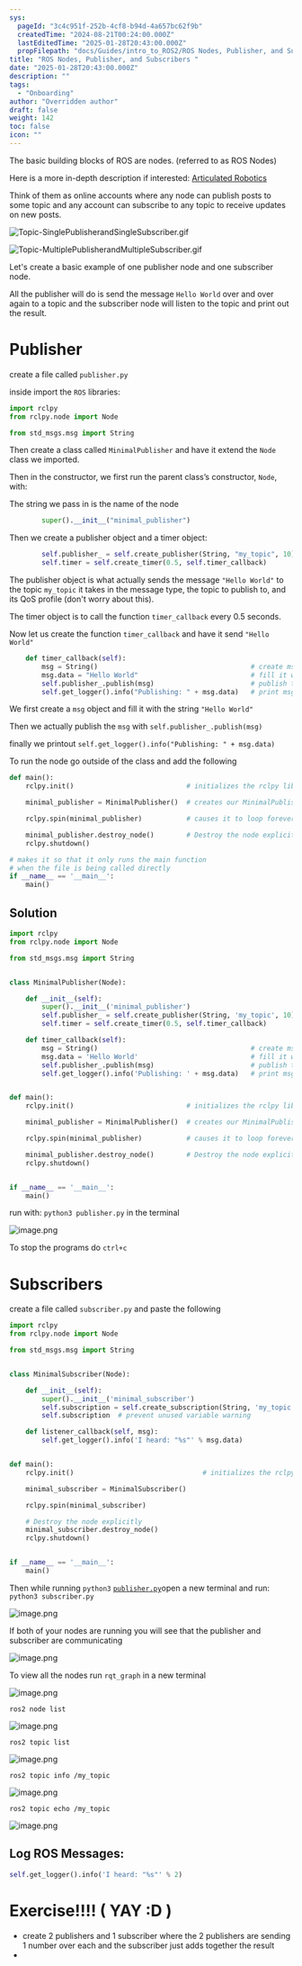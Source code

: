 ```yaml
---
sys:
  pageId: "3c4c951f-252b-4cf8-b94d-4a657bc62f9b"
  createdTime: "2024-08-21T00:24:00.000Z"
  lastEditedTime: "2025-01-28T20:43:00.000Z"
  propFilepath: "docs/Guides/intro_to_ROS2/ROS Nodes, Publisher, and Subscribers .md"
title: "ROS Nodes, Publisher, and Subscribers "
date: "2025-01-28T20:43:00.000Z"
description: ""
tags:
  - "Onboarding"
author: "Overridden author"
draft: false
weight: 142
toc: false
icon: ""
---
```


The basic building blocks of ROS are nodes. (referred to as ROS Nodes)

Here is a more in-depth description if interested: [Articulated Robotics](https://articulatedrobotics.xyz/tutorials/ready-for-ros/ros-overview#2-nodes)

Think of them as online accounts where any node can publish posts to some topic and any account can subscribe to any topic to receive updates on new posts.

![Topic-SinglePublisherandSingleSubscriber.gif](https://docs.ros.org/en/humble/_images/Topic-SinglePublisherandSingleSubscriber.gif)

![Topic-MultiplePublisherandMultipleSubscriber.gif](https://docs.ros.org/en/humble/_images/Topic-MultiplePublisherandMultipleSubscriber.gif)

Let's create a basic example of one publisher node and one subscriber node.

All the publisher will do is send the message `Hello World` over and over again to a topic and the subscriber node will listen to the topic and print out the result.

# Publisher

create a file called `publisher.py` 

inside import the `ROS` libraries:

```python
import rclpy
from rclpy.node import Node

from std_msgs.msg import String
```

Then create a class called `MinimalPublisher` and have it extend the `Node` class we imported.

Then in the constructor, we first run the parent class’s constructor, `Node`, with:

The string we pass in is the name of the node

```python
        super().__init__("minimal_publisher")
```

Then we create a publisher object and a timer object:

```python
        self.publisher_ = self.create_publisher(String, "my_topic", 10)
        self.timer = self.create_timer(0.5, self.timer_callback)
```

The publisher object is what actually sends the message `"Hello World"` to the topic `my_topic` it takes in the message type, the topic to publish to, and its QoS profile (don't worry about this).

The timer object is to call the function `timer_callback` every 0.5 seconds.

Now let us create the function `timer_callback` and have it send `"Hello World"`

```python
    def timer_callback(self):
        msg = String()                                      # create msg object
        msg.data = "Hello World"                            # fill it with data
        self.publisher_.publish(msg)                        # publish the message
        self.get_logger().info("Publishing: " + msg.data)   # print msg
```

We first create a `msg` object and fill it with the string `"Hello World"`

Then we actually publish the `msg` with `self.publisher_.publish(msg)`

finally we printout `self.get_logger().info("Publishing: " + msg.data)`

To run the node go outside of the class and add the following

```python
def main():
    rclpy.init()                            # initializes the rclpy library

    minimal_publisher = MinimalPublisher()  # creates our MinimalPublisher object

    rclpy.spin(minimal_publisher)           # causes it to loop forever

    minimal_publisher.destroy_node()        # Destroy the node explicitly
    rclpy.shutdown()

# makes it so that it only runs the main function
# when the file is being called directly
if __name__ == '__main__': 
    main()
```

## Solution

```python
import rclpy
from rclpy.node import Node

from std_msgs.msg import String


class MinimalPublisher(Node):

    def __init__(self):
        super().__init__('minimal_publisher')
        self.publisher_ = self.create_publisher(String, 'my_topic', 10)
        self.timer = self.create_timer(0.5, self.timer_callback)

    def timer_callback(self):
        msg = String()                                      # create msg object
        msg.data = 'Hello World'                            # fill it with data
        self.publisher_.publish(msg)                        # publish the message
        self.get_logger().info('Publishing: ' + msg.data)   # print msg


def main():
    rclpy.init()                            # initializes the rclpy library

    minimal_publisher = MinimalPublisher()  # creates our MinimalPublisher object

    rclpy.spin(minimal_publisher)           # causes it to loop forever

    minimal_publisher.destroy_node()        # Destroy the node explicitly
    rclpy.shutdown()


if __name__ == '__main__':
    main()
```

run with: `python3 publisher.py` in the terminal

![image.png](https://prod-files-secure.s3.us-west-2.amazonaws.com/d518164a-d88e-44d1-a4ee-3adb3bd8bce0/9214accb-ad5b-44f1-a31c-b3167c59138b/image.png?X-Amz-Algorithm=AWS4-HMAC-SHA256&X-Amz-Content-Sha256=UNSIGNED-PAYLOAD&X-Amz-Credential=ASIAZI2LB46667E6XTX6%2F20250525%2Fus-west-2%2Fs3%2Faws4_request&X-Amz-Date=20250525T170200Z&X-Amz-Expires=3600&X-Amz-Security-Token=IQoJb3JpZ2luX2VjEGgaCXVzLXdlc3QtMiJGMEQCIH5rNmrsp9Q%2FN1uDO0MQEefbjspC899EBpTGWlTa90oJAiA3UfPaDqH1jScze8xhjom6Rba6zsf%2FwWs5kW%2FSIrAGQSr%2FAwgxEAAaDDYzNzQyMzE4MzgwNSIM3bgOiiP7%2BwdA%2FSosKtwD4XAfQa4CTAJjhxrTPXxIA5jDfI%2FvpyxDxVoYzllWBzlcoyuBa7jd5nG1YzCQ7QBeTywMUeAnXD4MZOb%2B3qeH3P53%2FkJguQPSA3orJdF3TPnQ4fBat1LsoPOLyd33laz%2BGdHQ23Nf50xrT3USGY4WTrnBAaDOwcCQR%2FWcKOjwJh%2Be50Ltd%2BPGJfKdDTiIxhsXxUMDD8zkUB%2Fm%2F1KZj7qNLnvhY7iwohoPx3dMMK0rB%2F6T4w%2FPEqSfMxYbgPJIKBmruE%2B7DKbdvvPxun5VCm%2BQnRDizvQM7r8jzvfuNQu38arIxRsOiuGeC7zLhU5Iy%2F3Oi3Np9qNqMTkeeMajYsJcJwOl%2F%2FajNvii3TQAQba4tXzkMiLbA%2FJd8gbibtL1wKvD3SzFNuSk7QTMGWNnBNsc%2FkPV%2BDdD0NaMTfi8nfQrKEQKbxAJOXIQIUijOdI3lbb4PeRTrf%2BXtZChXA0fWuzVjEVtW4eERM4uWRGGwr0NTOcWVFpzf6BuEaYwo%2FK1U6LGXFJWF78r8Gg359533m8bDeH3mxMj3EePpBbeQU6P8y7XXFQrWhazbdaEwOg3ng5LuPh3D0msvghSd4fgJ83E6uiw5qVMXAnbLAKWDpqe4Y230qFD94J9J%2FsR5M4wgf%2FMwQY6pgGLhH%2Fe3%2FuZPyfZyrpNRCViC6hgwu2ijwUD4arzMorecuZtwGvfvnDmR2Erea%2FSHy7x8v2LsgvqIE6IVQEr3hMv3H9FyDMiP6%2Bd7OnAYQrnIDojc1EhctIg90khi5BlL%2FQXJYbDwgpX2zcfvZLE8xPbYFwLGACGXHUGfeeQ01IC9aKMukC8BOeHuVt9WMkngxdjGyLuZQligi1Jyygz%2FVCWKHkJMewJ&X-Amz-Signature=fa62a9dc3e05789cce6f2f09e18d0c017dd90cc46fff4b368223d5317ff1b19d&X-Amz-SignedHeaders=host&x-id=GetObject)

To stop the programs do `ctrl+c`

# Subscribers

create a file called `subscriber.py` and paste the following

```python
import rclpy
from rclpy.node import Node

from std_msgs.msg import String


class MinimalSubscriber(Node):

    def __init__(self):
        super().__init__('minimal_subscriber')
        self.subscription = self.create_subscription(String, 'my_topic', self.listener_callback, 10)
        self.subscription  # prevent unused variable warning

    def listener_callback(self, msg):
        self.get_logger().info('I heard: "%s"' % msg.data)


def main():
    rclpy.init()                                # initializes the rclpy library

    minimal_subscriber = MinimalSubscriber()

    rclpy.spin(minimal_subscriber)

    # Destroy the node explicitly
    minimal_subscriber.destroy_node()
    rclpy.shutdown()


if __name__ == '__main__':
    main()
```

Then while running `python3` [`publisher.py`](http://publisher.py/)open a new terminal and run: `python3 subscriber.py` 

![image.png](https://prod-files-secure.s3.us-west-2.amazonaws.com/d518164a-d88e-44d1-a4ee-3adb3bd8bce0/611fccf2-c738-4dbd-94e9-98f209092866/image.png?X-Amz-Algorithm=AWS4-HMAC-SHA256&X-Amz-Content-Sha256=UNSIGNED-PAYLOAD&X-Amz-Credential=ASIAZI2LB46667E6XTX6%2F20250525%2Fus-west-2%2Fs3%2Faws4_request&X-Amz-Date=20250525T170200Z&X-Amz-Expires=3600&X-Amz-Security-Token=IQoJb3JpZ2luX2VjEGgaCXVzLXdlc3QtMiJGMEQCIH5rNmrsp9Q%2FN1uDO0MQEefbjspC899EBpTGWlTa90oJAiA3UfPaDqH1jScze8xhjom6Rba6zsf%2FwWs5kW%2FSIrAGQSr%2FAwgxEAAaDDYzNzQyMzE4MzgwNSIM3bgOiiP7%2BwdA%2FSosKtwD4XAfQa4CTAJjhxrTPXxIA5jDfI%2FvpyxDxVoYzllWBzlcoyuBa7jd5nG1YzCQ7QBeTywMUeAnXD4MZOb%2B3qeH3P53%2FkJguQPSA3orJdF3TPnQ4fBat1LsoPOLyd33laz%2BGdHQ23Nf50xrT3USGY4WTrnBAaDOwcCQR%2FWcKOjwJh%2Be50Ltd%2BPGJfKdDTiIxhsXxUMDD8zkUB%2Fm%2F1KZj7qNLnvhY7iwohoPx3dMMK0rB%2F6T4w%2FPEqSfMxYbgPJIKBmruE%2B7DKbdvvPxun5VCm%2BQnRDizvQM7r8jzvfuNQu38arIxRsOiuGeC7zLhU5Iy%2F3Oi3Np9qNqMTkeeMajYsJcJwOl%2F%2FajNvii3TQAQba4tXzkMiLbA%2FJd8gbibtL1wKvD3SzFNuSk7QTMGWNnBNsc%2FkPV%2BDdD0NaMTfi8nfQrKEQKbxAJOXIQIUijOdI3lbb4PeRTrf%2BXtZChXA0fWuzVjEVtW4eERM4uWRGGwr0NTOcWVFpzf6BuEaYwo%2FK1U6LGXFJWF78r8Gg359533m8bDeH3mxMj3EePpBbeQU6P8y7XXFQrWhazbdaEwOg3ng5LuPh3D0msvghSd4fgJ83E6uiw5qVMXAnbLAKWDpqe4Y230qFD94J9J%2FsR5M4wgf%2FMwQY6pgGLhH%2Fe3%2FuZPyfZyrpNRCViC6hgwu2ijwUD4arzMorecuZtwGvfvnDmR2Erea%2FSHy7x8v2LsgvqIE6IVQEr3hMv3H9FyDMiP6%2Bd7OnAYQrnIDojc1EhctIg90khi5BlL%2FQXJYbDwgpX2zcfvZLE8xPbYFwLGACGXHUGfeeQ01IC9aKMukC8BOeHuVt9WMkngxdjGyLuZQligi1Jyygz%2FVCWKHkJMewJ&X-Amz-Signature=d458b8295783c9438e10de8b5904020d0f912cf0c37ed4d56cfda8ee93032d6f&X-Amz-SignedHeaders=host&x-id=GetObject)

If both of your nodes are running you will see that the publisher and subscriber are communicating

![image.png](https://prod-files-secure.s3.us-west-2.amazonaws.com/d518164a-d88e-44d1-a4ee-3adb3bd8bce0/eea428b5-1cf0-43bb-a30b-81cbaf6c5c78/image.png?X-Amz-Algorithm=AWS4-HMAC-SHA256&X-Amz-Content-Sha256=UNSIGNED-PAYLOAD&X-Amz-Credential=ASIAZI2LB46667E6XTX6%2F20250525%2Fus-west-2%2Fs3%2Faws4_request&X-Amz-Date=20250525T170200Z&X-Amz-Expires=3600&X-Amz-Security-Token=IQoJb3JpZ2luX2VjEGgaCXVzLXdlc3QtMiJGMEQCIH5rNmrsp9Q%2FN1uDO0MQEefbjspC899EBpTGWlTa90oJAiA3UfPaDqH1jScze8xhjom6Rba6zsf%2FwWs5kW%2FSIrAGQSr%2FAwgxEAAaDDYzNzQyMzE4MzgwNSIM3bgOiiP7%2BwdA%2FSosKtwD4XAfQa4CTAJjhxrTPXxIA5jDfI%2FvpyxDxVoYzllWBzlcoyuBa7jd5nG1YzCQ7QBeTywMUeAnXD4MZOb%2B3qeH3P53%2FkJguQPSA3orJdF3TPnQ4fBat1LsoPOLyd33laz%2BGdHQ23Nf50xrT3USGY4WTrnBAaDOwcCQR%2FWcKOjwJh%2Be50Ltd%2BPGJfKdDTiIxhsXxUMDD8zkUB%2Fm%2F1KZj7qNLnvhY7iwohoPx3dMMK0rB%2F6T4w%2FPEqSfMxYbgPJIKBmruE%2B7DKbdvvPxun5VCm%2BQnRDizvQM7r8jzvfuNQu38arIxRsOiuGeC7zLhU5Iy%2F3Oi3Np9qNqMTkeeMajYsJcJwOl%2F%2FajNvii3TQAQba4tXzkMiLbA%2FJd8gbibtL1wKvD3SzFNuSk7QTMGWNnBNsc%2FkPV%2BDdD0NaMTfi8nfQrKEQKbxAJOXIQIUijOdI3lbb4PeRTrf%2BXtZChXA0fWuzVjEVtW4eERM4uWRGGwr0NTOcWVFpzf6BuEaYwo%2FK1U6LGXFJWF78r8Gg359533m8bDeH3mxMj3EePpBbeQU6P8y7XXFQrWhazbdaEwOg3ng5LuPh3D0msvghSd4fgJ83E6uiw5qVMXAnbLAKWDpqe4Y230qFD94J9J%2FsR5M4wgf%2FMwQY6pgGLhH%2Fe3%2FuZPyfZyrpNRCViC6hgwu2ijwUD4arzMorecuZtwGvfvnDmR2Erea%2FSHy7x8v2LsgvqIE6IVQEr3hMv3H9FyDMiP6%2Bd7OnAYQrnIDojc1EhctIg90khi5BlL%2FQXJYbDwgpX2zcfvZLE8xPbYFwLGACGXHUGfeeQ01IC9aKMukC8BOeHuVt9WMkngxdjGyLuZQligi1Jyygz%2FVCWKHkJMewJ&X-Amz-Signature=e36c9f86263151f72b34b6968f20f6e62e37c6668a972ca04224b006204cf10f&X-Amz-SignedHeaders=host&x-id=GetObject)

To view all the nodes run `rqt_graph` in a new terminal

![image.png](https://prod-files-secure.s3.us-west-2.amazonaws.com/d518164a-d88e-44d1-a4ee-3adb3bd8bce0/1d98e964-4318-4d62-b5c4-8c8f78368598/image.png?X-Amz-Algorithm=AWS4-HMAC-SHA256&X-Amz-Content-Sha256=UNSIGNED-PAYLOAD&X-Amz-Credential=ASIAZI2LB46667E6XTX6%2F20250525%2Fus-west-2%2Fs3%2Faws4_request&X-Amz-Date=20250525T170200Z&X-Amz-Expires=3600&X-Amz-Security-Token=IQoJb3JpZ2luX2VjEGgaCXVzLXdlc3QtMiJGMEQCIH5rNmrsp9Q%2FN1uDO0MQEefbjspC899EBpTGWlTa90oJAiA3UfPaDqH1jScze8xhjom6Rba6zsf%2FwWs5kW%2FSIrAGQSr%2FAwgxEAAaDDYzNzQyMzE4MzgwNSIM3bgOiiP7%2BwdA%2FSosKtwD4XAfQa4CTAJjhxrTPXxIA5jDfI%2FvpyxDxVoYzllWBzlcoyuBa7jd5nG1YzCQ7QBeTywMUeAnXD4MZOb%2B3qeH3P53%2FkJguQPSA3orJdF3TPnQ4fBat1LsoPOLyd33laz%2BGdHQ23Nf50xrT3USGY4WTrnBAaDOwcCQR%2FWcKOjwJh%2Be50Ltd%2BPGJfKdDTiIxhsXxUMDD8zkUB%2Fm%2F1KZj7qNLnvhY7iwohoPx3dMMK0rB%2F6T4w%2FPEqSfMxYbgPJIKBmruE%2B7DKbdvvPxun5VCm%2BQnRDizvQM7r8jzvfuNQu38arIxRsOiuGeC7zLhU5Iy%2F3Oi3Np9qNqMTkeeMajYsJcJwOl%2F%2FajNvii3TQAQba4tXzkMiLbA%2FJd8gbibtL1wKvD3SzFNuSk7QTMGWNnBNsc%2FkPV%2BDdD0NaMTfi8nfQrKEQKbxAJOXIQIUijOdI3lbb4PeRTrf%2BXtZChXA0fWuzVjEVtW4eERM4uWRGGwr0NTOcWVFpzf6BuEaYwo%2FK1U6LGXFJWF78r8Gg359533m8bDeH3mxMj3EePpBbeQU6P8y7XXFQrWhazbdaEwOg3ng5LuPh3D0msvghSd4fgJ83E6uiw5qVMXAnbLAKWDpqe4Y230qFD94J9J%2FsR5M4wgf%2FMwQY6pgGLhH%2Fe3%2FuZPyfZyrpNRCViC6hgwu2ijwUD4arzMorecuZtwGvfvnDmR2Erea%2FSHy7x8v2LsgvqIE6IVQEr3hMv3H9FyDMiP6%2Bd7OnAYQrnIDojc1EhctIg90khi5BlL%2FQXJYbDwgpX2zcfvZLE8xPbYFwLGACGXHUGfeeQ01IC9aKMukC8BOeHuVt9WMkngxdjGyLuZQligi1Jyygz%2FVCWKHkJMewJ&X-Amz-Signature=9cf4105e69b854982c96091628d05c5afabeed7d2f0d673e97880620b16343c2&X-Amz-SignedHeaders=host&x-id=GetObject)

`ros2 node list`

![image.png](https://prod-files-secure.s3.us-west-2.amazonaws.com/d518164a-d88e-44d1-a4ee-3adb3bd8bce0/680ac8cf-e6d9-4164-9ece-5b9a6fccffee/image.png?X-Amz-Algorithm=AWS4-HMAC-SHA256&X-Amz-Content-Sha256=UNSIGNED-PAYLOAD&X-Amz-Credential=ASIAZI2LB46667E6XTX6%2F20250525%2Fus-west-2%2Fs3%2Faws4_request&X-Amz-Date=20250525T170200Z&X-Amz-Expires=3600&X-Amz-Security-Token=IQoJb3JpZ2luX2VjEGgaCXVzLXdlc3QtMiJGMEQCIH5rNmrsp9Q%2FN1uDO0MQEefbjspC899EBpTGWlTa90oJAiA3UfPaDqH1jScze8xhjom6Rba6zsf%2FwWs5kW%2FSIrAGQSr%2FAwgxEAAaDDYzNzQyMzE4MzgwNSIM3bgOiiP7%2BwdA%2FSosKtwD4XAfQa4CTAJjhxrTPXxIA5jDfI%2FvpyxDxVoYzllWBzlcoyuBa7jd5nG1YzCQ7QBeTywMUeAnXD4MZOb%2B3qeH3P53%2FkJguQPSA3orJdF3TPnQ4fBat1LsoPOLyd33laz%2BGdHQ23Nf50xrT3USGY4WTrnBAaDOwcCQR%2FWcKOjwJh%2Be50Ltd%2BPGJfKdDTiIxhsXxUMDD8zkUB%2Fm%2F1KZj7qNLnvhY7iwohoPx3dMMK0rB%2F6T4w%2FPEqSfMxYbgPJIKBmruE%2B7DKbdvvPxun5VCm%2BQnRDizvQM7r8jzvfuNQu38arIxRsOiuGeC7zLhU5Iy%2F3Oi3Np9qNqMTkeeMajYsJcJwOl%2F%2FajNvii3TQAQba4tXzkMiLbA%2FJd8gbibtL1wKvD3SzFNuSk7QTMGWNnBNsc%2FkPV%2BDdD0NaMTfi8nfQrKEQKbxAJOXIQIUijOdI3lbb4PeRTrf%2BXtZChXA0fWuzVjEVtW4eERM4uWRGGwr0NTOcWVFpzf6BuEaYwo%2FK1U6LGXFJWF78r8Gg359533m8bDeH3mxMj3EePpBbeQU6P8y7XXFQrWhazbdaEwOg3ng5LuPh3D0msvghSd4fgJ83E6uiw5qVMXAnbLAKWDpqe4Y230qFD94J9J%2FsR5M4wgf%2FMwQY6pgGLhH%2Fe3%2FuZPyfZyrpNRCViC6hgwu2ijwUD4arzMorecuZtwGvfvnDmR2Erea%2FSHy7x8v2LsgvqIE6IVQEr3hMv3H9FyDMiP6%2Bd7OnAYQrnIDojc1EhctIg90khi5BlL%2FQXJYbDwgpX2zcfvZLE8xPbYFwLGACGXHUGfeeQ01IC9aKMukC8BOeHuVt9WMkngxdjGyLuZQligi1Jyygz%2FVCWKHkJMewJ&X-Amz-Signature=4129f398f6c0d0dcc2492dab1d29790d4732c09f437dfe26b27446a68fff37ed&X-Amz-SignedHeaders=host&x-id=GetObject)

`ros2 topic list`

![image.png](https://prod-files-secure.s3.us-west-2.amazonaws.com/d518164a-d88e-44d1-a4ee-3adb3bd8bce0/eee2ebe1-27ef-4a4a-96fb-2ca54126fb29/image.png?X-Amz-Algorithm=AWS4-HMAC-SHA256&X-Amz-Content-Sha256=UNSIGNED-PAYLOAD&X-Amz-Credential=ASIAZI2LB46667E6XTX6%2F20250525%2Fus-west-2%2Fs3%2Faws4_request&X-Amz-Date=20250525T170200Z&X-Amz-Expires=3600&X-Amz-Security-Token=IQoJb3JpZ2luX2VjEGgaCXVzLXdlc3QtMiJGMEQCIH5rNmrsp9Q%2FN1uDO0MQEefbjspC899EBpTGWlTa90oJAiA3UfPaDqH1jScze8xhjom6Rba6zsf%2FwWs5kW%2FSIrAGQSr%2FAwgxEAAaDDYzNzQyMzE4MzgwNSIM3bgOiiP7%2BwdA%2FSosKtwD4XAfQa4CTAJjhxrTPXxIA5jDfI%2FvpyxDxVoYzllWBzlcoyuBa7jd5nG1YzCQ7QBeTywMUeAnXD4MZOb%2B3qeH3P53%2FkJguQPSA3orJdF3TPnQ4fBat1LsoPOLyd33laz%2BGdHQ23Nf50xrT3USGY4WTrnBAaDOwcCQR%2FWcKOjwJh%2Be50Ltd%2BPGJfKdDTiIxhsXxUMDD8zkUB%2Fm%2F1KZj7qNLnvhY7iwohoPx3dMMK0rB%2F6T4w%2FPEqSfMxYbgPJIKBmruE%2B7DKbdvvPxun5VCm%2BQnRDizvQM7r8jzvfuNQu38arIxRsOiuGeC7zLhU5Iy%2F3Oi3Np9qNqMTkeeMajYsJcJwOl%2F%2FajNvii3TQAQba4tXzkMiLbA%2FJd8gbibtL1wKvD3SzFNuSk7QTMGWNnBNsc%2FkPV%2BDdD0NaMTfi8nfQrKEQKbxAJOXIQIUijOdI3lbb4PeRTrf%2BXtZChXA0fWuzVjEVtW4eERM4uWRGGwr0NTOcWVFpzf6BuEaYwo%2FK1U6LGXFJWF78r8Gg359533m8bDeH3mxMj3EePpBbeQU6P8y7XXFQrWhazbdaEwOg3ng5LuPh3D0msvghSd4fgJ83E6uiw5qVMXAnbLAKWDpqe4Y230qFD94J9J%2FsR5M4wgf%2FMwQY6pgGLhH%2Fe3%2FuZPyfZyrpNRCViC6hgwu2ijwUD4arzMorecuZtwGvfvnDmR2Erea%2FSHy7x8v2LsgvqIE6IVQEr3hMv3H9FyDMiP6%2Bd7OnAYQrnIDojc1EhctIg90khi5BlL%2FQXJYbDwgpX2zcfvZLE8xPbYFwLGACGXHUGfeeQ01IC9aKMukC8BOeHuVt9WMkngxdjGyLuZQligi1Jyygz%2FVCWKHkJMewJ&X-Amz-Signature=a2def93d052bd63072a4a3bea04681d291d730b6cd0dd74cf6dc9716879ce5c1&X-Amz-SignedHeaders=host&x-id=GetObject)

`ros2 topic info /my_topic`

![image.png](https://prod-files-secure.s3.us-west-2.amazonaws.com/d518164a-d88e-44d1-a4ee-3adb3bd8bce0/6288ef12-cb9e-406f-b9eb-65feed3a9011/image.png?X-Amz-Algorithm=AWS4-HMAC-SHA256&X-Amz-Content-Sha256=UNSIGNED-PAYLOAD&X-Amz-Credential=ASIAZI2LB46667E6XTX6%2F20250525%2Fus-west-2%2Fs3%2Faws4_request&X-Amz-Date=20250525T170200Z&X-Amz-Expires=3600&X-Amz-Security-Token=IQoJb3JpZ2luX2VjEGgaCXVzLXdlc3QtMiJGMEQCIH5rNmrsp9Q%2FN1uDO0MQEefbjspC899EBpTGWlTa90oJAiA3UfPaDqH1jScze8xhjom6Rba6zsf%2FwWs5kW%2FSIrAGQSr%2FAwgxEAAaDDYzNzQyMzE4MzgwNSIM3bgOiiP7%2BwdA%2FSosKtwD4XAfQa4CTAJjhxrTPXxIA5jDfI%2FvpyxDxVoYzllWBzlcoyuBa7jd5nG1YzCQ7QBeTywMUeAnXD4MZOb%2B3qeH3P53%2FkJguQPSA3orJdF3TPnQ4fBat1LsoPOLyd33laz%2BGdHQ23Nf50xrT3USGY4WTrnBAaDOwcCQR%2FWcKOjwJh%2Be50Ltd%2BPGJfKdDTiIxhsXxUMDD8zkUB%2Fm%2F1KZj7qNLnvhY7iwohoPx3dMMK0rB%2F6T4w%2FPEqSfMxYbgPJIKBmruE%2B7DKbdvvPxun5VCm%2BQnRDizvQM7r8jzvfuNQu38arIxRsOiuGeC7zLhU5Iy%2F3Oi3Np9qNqMTkeeMajYsJcJwOl%2F%2FajNvii3TQAQba4tXzkMiLbA%2FJd8gbibtL1wKvD3SzFNuSk7QTMGWNnBNsc%2FkPV%2BDdD0NaMTfi8nfQrKEQKbxAJOXIQIUijOdI3lbb4PeRTrf%2BXtZChXA0fWuzVjEVtW4eERM4uWRGGwr0NTOcWVFpzf6BuEaYwo%2FK1U6LGXFJWF78r8Gg359533m8bDeH3mxMj3EePpBbeQU6P8y7XXFQrWhazbdaEwOg3ng5LuPh3D0msvghSd4fgJ83E6uiw5qVMXAnbLAKWDpqe4Y230qFD94J9J%2FsR5M4wgf%2FMwQY6pgGLhH%2Fe3%2FuZPyfZyrpNRCViC6hgwu2ijwUD4arzMorecuZtwGvfvnDmR2Erea%2FSHy7x8v2LsgvqIE6IVQEr3hMv3H9FyDMiP6%2Bd7OnAYQrnIDojc1EhctIg90khi5BlL%2FQXJYbDwgpX2zcfvZLE8xPbYFwLGACGXHUGfeeQ01IC9aKMukC8BOeHuVt9WMkngxdjGyLuZQligi1Jyygz%2FVCWKHkJMewJ&X-Amz-Signature=444264a332403a6db088a72dcfaf6e943cd5dff1c74e8a6cb24420bceb755eed&X-Amz-SignedHeaders=host&x-id=GetObject)

`ros2 topic echo /my_topic`

![image.png](https://prod-files-secure.s3.us-west-2.amazonaws.com/d518164a-d88e-44d1-a4ee-3adb3bd8bce0/0a6fcb4d-422d-4a6c-a803-749ef4adf2c6/image.png?X-Amz-Algorithm=AWS4-HMAC-SHA256&X-Amz-Content-Sha256=UNSIGNED-PAYLOAD&X-Amz-Credential=ASIAZI2LB46667E6XTX6%2F20250525%2Fus-west-2%2Fs3%2Faws4_request&X-Amz-Date=20250525T170200Z&X-Amz-Expires=3600&X-Amz-Security-Token=IQoJb3JpZ2luX2VjEGgaCXVzLXdlc3QtMiJGMEQCIH5rNmrsp9Q%2FN1uDO0MQEefbjspC899EBpTGWlTa90oJAiA3UfPaDqH1jScze8xhjom6Rba6zsf%2FwWs5kW%2FSIrAGQSr%2FAwgxEAAaDDYzNzQyMzE4MzgwNSIM3bgOiiP7%2BwdA%2FSosKtwD4XAfQa4CTAJjhxrTPXxIA5jDfI%2FvpyxDxVoYzllWBzlcoyuBa7jd5nG1YzCQ7QBeTywMUeAnXD4MZOb%2B3qeH3P53%2FkJguQPSA3orJdF3TPnQ4fBat1LsoPOLyd33laz%2BGdHQ23Nf50xrT3USGY4WTrnBAaDOwcCQR%2FWcKOjwJh%2Be50Ltd%2BPGJfKdDTiIxhsXxUMDD8zkUB%2Fm%2F1KZj7qNLnvhY7iwohoPx3dMMK0rB%2F6T4w%2FPEqSfMxYbgPJIKBmruE%2B7DKbdvvPxun5VCm%2BQnRDizvQM7r8jzvfuNQu38arIxRsOiuGeC7zLhU5Iy%2F3Oi3Np9qNqMTkeeMajYsJcJwOl%2F%2FajNvii3TQAQba4tXzkMiLbA%2FJd8gbibtL1wKvD3SzFNuSk7QTMGWNnBNsc%2FkPV%2BDdD0NaMTfi8nfQrKEQKbxAJOXIQIUijOdI3lbb4PeRTrf%2BXtZChXA0fWuzVjEVtW4eERM4uWRGGwr0NTOcWVFpzf6BuEaYwo%2FK1U6LGXFJWF78r8Gg359533m8bDeH3mxMj3EePpBbeQU6P8y7XXFQrWhazbdaEwOg3ng5LuPh3D0msvghSd4fgJ83E6uiw5qVMXAnbLAKWDpqe4Y230qFD94J9J%2FsR5M4wgf%2FMwQY6pgGLhH%2Fe3%2FuZPyfZyrpNRCViC6hgwu2ijwUD4arzMorecuZtwGvfvnDmR2Erea%2FSHy7x8v2LsgvqIE6IVQEr3hMv3H9FyDMiP6%2Bd7OnAYQrnIDojc1EhctIg90khi5BlL%2FQXJYbDwgpX2zcfvZLE8xPbYFwLGACGXHUGfeeQ01IC9aKMukC8BOeHuVt9WMkngxdjGyLuZQligi1Jyygz%2FVCWKHkJMewJ&X-Amz-Signature=854e9722d6f09787943f58ed4dab30845c879dae2bd22cf9e78e430e15596c3d&X-Amz-SignedHeaders=host&x-id=GetObject)

## Log ROS Messages:

```python
self.get_logger().info('I heard: "%s"' % 2)
```

# Exercise!!!! ( YAY :D )

- create 2 publishers and 1 subscriber where the 2 publishers are sending 1 number over each and the subscriber just adds together the result
- 
